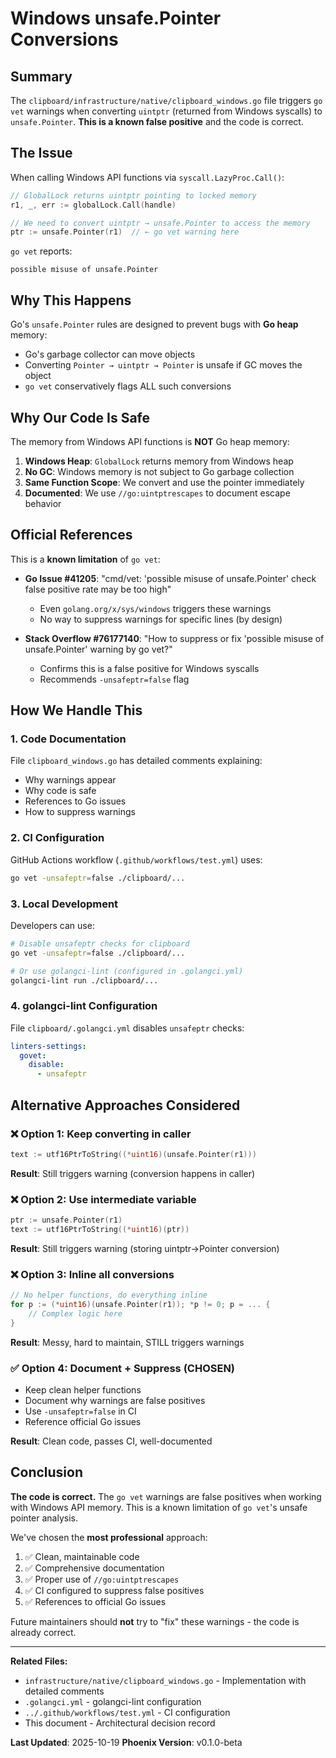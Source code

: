 # Windows unsafe.Pointer Conversions

## Summary

The `clipboard/infrastructure/native/clipboard_windows.go` file triggers `go vet` warnings when converting `uintptr` (returned from Windows syscalls) to `unsafe.Pointer`. **This is a known false positive** and the code is correct.

## The Issue

When calling Windows API functions via `syscall.LazyProc.Call()`:

```go
// GlobalLock returns uintptr pointing to locked memory
r1, _, err := globalLock.Call(handle)

// We need to convert uintptr → unsafe.Pointer to access the memory
ptr := unsafe.Pointer(r1)  // ← go vet warning here
```

`go vet` reports:
```
possible misuse of unsafe.Pointer
```

## Why This Happens

Go's `unsafe.Pointer` rules are designed to prevent bugs with **Go heap** memory:
- Go's garbage collector can move objects
- Converting `Pointer → uintptr → Pointer` is unsafe if GC moves the object
- `go vet` conservatively flags ALL such conversions

## Why Our Code Is Safe

The memory from Windows API functions is **NOT** Go heap memory:

1. **Windows Heap**: `GlobalLock` returns memory from Windows heap
2. **No GC**: Windows memory is not subject to Go garbage collection
3. **Same Function Scope**: We convert and use the pointer immediately
4. **Documented**: We use `//go:uintptrescapes` to document escape behavior

## Official References

This is a **known limitation** of `go vet`:

- **Go Issue #41205**: "cmd/vet: 'possible misuse of unsafe.Pointer' check false positive rate may be too high"
  - Even `golang.org/x/sys/windows` triggers these warnings
  - No way to suppress warnings for specific lines (by design)

- **Stack Overflow #76177140**: "How to suppress or fix 'possible misuse of unsafe.Pointer' warning by go vet?"
  - Confirms this is a false positive for Windows syscalls
  - Recommends `-unsafeptr=false` flag

## How We Handle This

### 1. Code Documentation

File `clipboard_windows.go` has detailed comments explaining:
- Why warnings appear
- Why code is safe
- References to Go issues
- How to suppress warnings

### 2. CI Configuration

GitHub Actions workflow (`.github/workflows/test.yml`) uses:
```bash
go vet -unsafeptr=false ./clipboard/...
```

### 3. Local Development

Developers can use:
```bash
# Disable unsafeptr checks for clipboard
go vet -unsafeptr=false ./clipboard/...

# Or use golangci-lint (configured in .golangci.yml)
golangci-lint run ./clipboard/...
```

### 4. golangci-lint Configuration

File `clipboard/.golangci.yml` disables `unsafeptr` checks:
```yaml
linters-settings:
  govet:
    disable:
      - unsafeptr
```

## Alternative Approaches Considered

### ❌ Option 1: Keep converting in caller

```go
text := utf16PtrToString((*uint16)(unsafe.Pointer(r1)))
```

**Result**: Still triggers warning (conversion happens in caller)

### ❌ Option 2: Use intermediate variable

```go
ptr := unsafe.Pointer(r1)
text := utf16PtrToString((*uint16)(ptr))
```

**Result**: Still triggers warning (storing uintptr→Pointer conversion)

### ❌ Option 3: Inline all conversions

```go
// No helper functions, do everything inline
for p := (*uint16)(unsafe.Pointer(r1)); *p != 0; p = ... {
    // Complex logic here
}
```

**Result**: Messy, hard to maintain, STILL triggers warnings

### ✅ Option 4: Document + Suppress (CHOSEN)

- Keep clean helper functions
- Document why warnings are false positives
- Use `-unsafeptr=false` in CI
- Reference official Go issues

**Result**: Clean code, passes CI, well-documented

## Conclusion

**The code is correct.** The `go vet` warnings are false positives when working with Windows API memory. This is a known limitation of `go vet`'s unsafe pointer analysis.

We've chosen the **most professional** approach:
1. ✅ Clean, maintainable code
2. ✅ Comprehensive documentation
3. ✅ Proper use of `//go:uintptrescapes`
4. ✅ CI configured to suppress false positives
5. ✅ References to official Go issues

Future maintainers should **not** try to "fix" these warnings - the code is already correct.

---

**Related Files:**
- `infrastructure/native/clipboard_windows.go` - Implementation with detailed comments
- `.golangci.yml` - golangci-lint configuration
- `../.github/workflows/test.yml` - CI configuration
- This document - Architectural decision record

**Last Updated**: 2025-10-19
**Phoenix Version**: v0.1.0-beta
